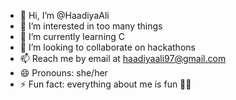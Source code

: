 - 👋 Hi, I’m @HaadiyaAli
- 👀 I’m interested in too many things
- 🌱 I’m currently learning C
- 💞️ I’m looking to collaborate on hackathons
- 📫 Reach me by email at haadiyaali97@gmail.com 
- 😄 Pronouns: she/her
- ⚡ Fun fact: everything about me is fun 🥴🤪

<!---
HaadiyaAli/HaadiyaAli is a ✨ special ✨ repository because its `README.md` (this file) appears on your GitHub profile.
You can click the Preview link to take a look at your changes.
--->
